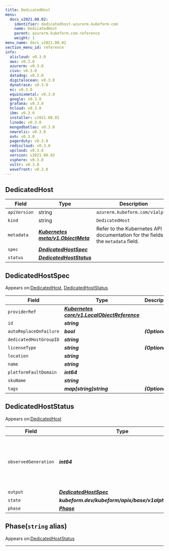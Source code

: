 ```yaml
---
title: DedicatedHost
menu:
  docs_v2021.08.02:
    identifier: dedicatedhost-azurerm.kubeform.com
    name: DedicatedHost
    parent: azurerm.kubeform.com-reference
    weight: 1
menu_name: docs_v2021.08.02
section_menu_id: reference
info:
  alicloud: v0.3.0
  aws: v0.3.0
  azurerm: v0.3.0
  civo: v0.3.0
  datadog: v0.3.0
  digitalocean: v0.3.0
  dynatrace: v0.3.0
  ec: v0.3.0
  equinixmetal: v0.3.0
  google: v0.3.0
  grafana: v0.3.0
  hcloud: v0.3.0
  ibm: v0.3.0
  installer: v2021.08.02
  linode: v0.3.0
  mongodbatlas: v0.3.0
  newrelic: v0.3.0
  ovh: v0.3.0
  pagerduty: v0.3.0
  rediscloud: v0.3.0
  upcloud: v0.3.0
  version: v2021.08.02
  vsphere: v0.3.0
  vultr: v0.3.0
  wavefront: v0.3.0
---
```


## DedicatedHost
| Field | Type | Description |
| ------ | ----- | ----------- |
| `apiVersion` | string | `azurerm.kubeform.com/v1alpha1` |
|    `kind` | string | `DedicatedHost` |
| `metadata` | ***[Kubernetes meta/v1.ObjectMeta](https://v1-18.docs.kubernetes.io/docs/reference/generated/kubernetes-api/v1.18/#objectmeta-v1-meta)***|Refer to the Kubernetes API documentation for the fields of the `metadata` field.|
| `spec` | ***[DedicatedHostSpec](#dedicatedhostspec)***||
| `status` | ***[DedicatedHostStatus](#dedicatedhoststatus)***||
## DedicatedHostSpec

Appears on:[DedicatedHost](#dedicatedhost), [DedicatedHostStatus](#dedicatedhoststatus)

| Field | Type | Description |
| ------ | ----- | ----------- |
| `providerRef` | ***[Kubernetes core/v1.LocalObjectReference](https://v1-18.docs.kubernetes.io/docs/reference/generated/kubernetes-api/v1.18/#localobjectreference-v1-core)***||
| `id` | ***string***||
| `autoReplaceOnFailure` | ***bool***| ***(Optional)*** |
| `dedicatedHostGroupID` | ***string***||
| `licenseType` | ***string***| ***(Optional)*** |
| `location` | ***string***||
| `name` | ***string***||
| `platformFaultDomain` | ***int64***||
| `skuName` | ***string***||
| `tags` | ***map[string]string***| ***(Optional)*** |
## DedicatedHostStatus

Appears on:[DedicatedHost](#dedicatedhost)

| Field | Type | Description |
| ------ | ----- | ----------- |
| `observedGeneration` | ***int64***| ***(Optional)*** Resource generation, which is updated on mutation by the API Server.|
| `output` | ***[DedicatedHostSpec](#dedicatedhostspec)***| ***(Optional)*** |
| `state` | ***kubeform.dev/kubeform/apis/base/v1alpha1.State***| ***(Optional)*** |
| `phase` | ***[Phase](#phase)***| ***(Optional)*** |
## Phase(`string` alias)

Appears on:[DedicatedHostStatus](#dedicatedhoststatus)

---

